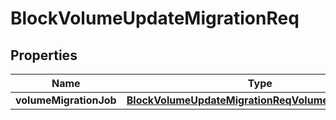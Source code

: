 # BlockVolumeUpdateMigrationReq

## Properties
Name | Type | Description | Notes
------------ | ------------- | ------------- | -------------
**volumeMigrationJob** | [**BlockVolumeUpdateMigrationReqVolumeMigrationJob**](BlockVolumeUpdateMigrationReqVolumeMigrationJob.md) |  |  [optional]
